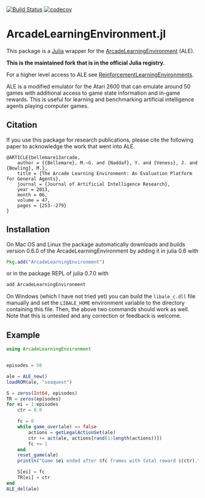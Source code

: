 [![Build Status](https://travis-ci.com/JuliaReinforcementLearning/ArcadeLearningEnvironment.jl.svg?branch=master)](https://travis-ci.com/JuliaReinforcementLearning/ArcadeLearningEnvironment.jl)
[![codecov](https://codecov.io/gh/JuliaReinforcementLearning/ArcadeLearningEnvironment.jl/branch/master/graph/badge.svg)](https://codecov.io/gh/JuliaReinforcementLearning/ArcadeLearningEnvironment.jl)

# ArcadeLearningEnvironment.jl

This package is a [Julia](http://julialang.org/) wrapper for the
[ArcadeLearningEnvironment](https://github.com/mgbellemare/Arcade-Learning-Environment) (ALE).

**This is the maintained fork that is in the official Julia registry.**

For a higher level access to ALE see [ReinforcementLearningEnvironments](https://github.com/JuliaReinforcementLearning/ReinforcementLearningEnvironments.jl).

ALE is a modified emulator for the Atari 2600 that can emulate around 50 games
with additional access to game state information and in-game rewards.
This is useful for learning and benchmarking artificial intelligence agents
playing computer games.


## Citation

If you use this package for research publications, please cite the following
paper to acknowledge the work that went into ALE.

```
@ARTICLE{bellemare13arcade,
	author = {{Bellemare}, M.~G. and {Naddaf}, Y. and {Veness}, J. and {Bowling}, M.},
	title = {The Arcade Learning Environment: An Evaluation Platform for General Agents},
	journal = {Journal of Artificial Intelligence Research},
	year = 2013,
	month = 06,
	volume = 47,
	pages = {253--279}
}
```

## Installation

On Mac OS and Linux the package automatically downloads and builds version
0.6.0 of the ArcadeLearningEnvironment by adding it in julia 0.6 with

```julia
Pkg.add("ArcadeLearningEnvironment")
```

or in the package REPL of julia 0.7.0 with
```julia
add ArcadeLearningEnvironment
```

On Windows (which I have not tried yet) you can build the `libale_c.dll` file
manually and set the `LIBALE_HOME` environment variable to the directory
containing this file.  Then, the above two commands should work as well.  Note
that this is untested and any correction or feedback is welcome.


## Example

```julia
using ArcadeLearningEnvironment


episodes = 50

ale = ALE_new()
loadROM(ale, "seaquest")

S = zeros(Int64, episodes)
TR = zeros(episodes)
for ei = 1:episodes
    ctr = 0.0

    fc = 0
    while game_over(ale) == false
        actions = getLegalActionSet(ale)
        ctr += act(ale, actions[rand(1:length(actions))])
        fc += 1
    end
    reset_game(ale)
    println("Game $ei ended after $fc frames with total reward $(ctr).")

    S[ei] = fc
    TR[ei] = ctr
end
ALE_del(ale)
```



